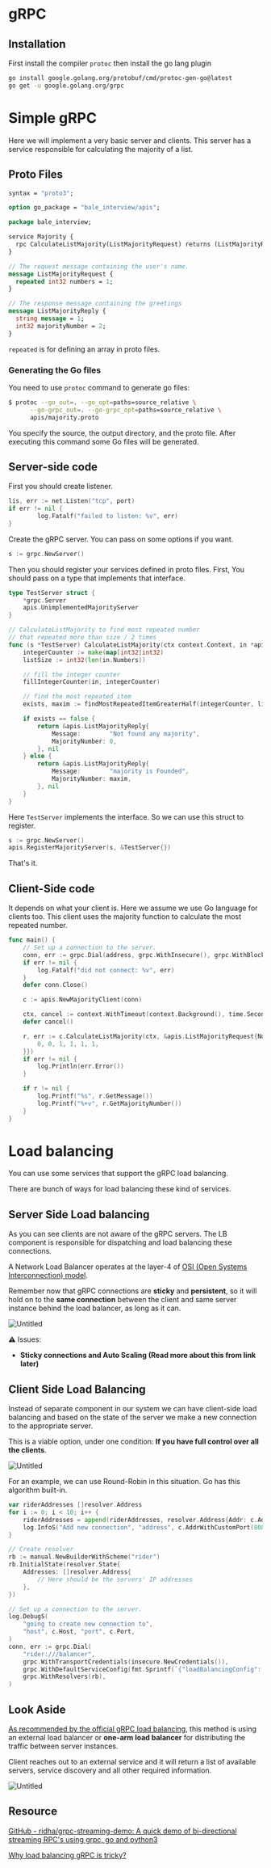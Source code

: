 # gRPC

## Installation

First install the compiler `protoc` then install the go lang plugin

```bash
go install google.golang.org/protobuf/cmd/protoc-gen-go@latest
go get -u google.golang.org/grpc
```

# Simple gRPC

Here we will implement a very basic server and clients. This server has a service responsible for calculating the majority of a list.

## Proto Files

```protobuf
syntax = "proto3";

option go_package = "bale_interview/apis";

package bale_interview;

service Majority {
  rpc CalculateListMajority(ListMajorityRequest) returns (ListMajorityReply) {}
}

// The request message containing the user's name.
message ListMajorityRequest {
  repeated int32 numbers = 1;
}

// The response message containing the greetings
message ListMajorityReply {
  string message = 1;
  int32 majorityNumber = 2;
}
```

`repeated` is for defining an array in proto files.

### Generating the Go files

You need to use `protoc` command to generate go files:

```bash
$ protoc --go_out=. --go_opt=paths=source_relative \
      --go-grpc_out=. --go-grpc_opt=paths=source_relative \
      apis/majority.proto
```

You specify the source, the output directory, and the proto file.  After executing this command some Go files will be generated.

## Server-side code

First you should create listener.

```go
lis, err := net.Listen("tcp", port)
if err != nil {
		log.Fatalf("failed to listen: %v", err)
}
```

Create the gRPC server. You can pass on some options if you want.

```go
s := grpc.NewServer()
```

Then you should register your services defined in proto files. First, You should pass on a type that implements that interface.

```go
type TestServer struct {
	*grpc.Server
	apis.UnimplementedMajorityServer
}

// CalculateListMajority to find most repeated number
// that repeated more than size / 2 times
func (s *TestServer) CalculateListMajority(ctx context.Context, in *apis.ListMajorityRequest) (*apis.ListMajorityReply, error) {
	integerCounter := make(map[int32]int32)
	listSize := int32(len(in.Numbers))

	// fill the integer counter
	fillIntegerCounter(in, integerCounter)

	// find the most repeated item
	exists, maxim := findMostRepeatedItemGreaterHalf(integerCounter, listSize)

	if exists == false {
		return &apis.ListMajorityReply{
			Message:        "Not found any majority",
			MajorityNumber: 0,
		}, nil
	} else {
		return &apis.ListMajorityReply{
			Message:        "majority is Founded",
			MajorityNumber: maxim,
		}, nil
	}
}
```

Here `TestServer` implements the interface. So we can use this struct to register.

```go
s := grpc.NewServer()
apis.RegisterMajorityServer(s, &TestServer{})
```

That's it.

## Client-Side code

It depends on what your client is. Here we assume we use Go language for clients too. This client uses the majority function to calculate the most repeated number.

```go
func main() {
	// Set up a connection to the server.
	conn, err := grpc.Dial(address, grpc.WithInsecure(), grpc.WithBlock())
	if err != nil {
		log.Fatalf("did not connect: %v", err)
	}
	defer conn.Close()

	c := apis.NewMajorityClient(conn)

	ctx, cancel := context.WithTimeout(context.Background(), time.Second)
	defer cancel()

	r, err := c.CalculateListMajority(ctx, &apis.ListMajorityRequest{Numbers: []int32{
		0, 0, 1, 1, 1, 1,
	}})
	if err != nil {
		log.Println(err.Error())
	}

	if r != nil {
		log.Printf("%s", r.GetMessage())
		log.Printf("%+v", r.GetMajorityNumber())
	}
}
```
# Load balancing

You can use some services that support the gRPC load balancing.

There are bunch of ways for load balancing these kind of services.

## Server Side Load balancing

As you can see clients are not aware of the gRPC servers. The LB component is responsible for dispatching and load balancing these connections.

A Network Load Balancer operates at the layer-4 of [OSI (Open Systems Interconnection) model](https://en.wikipedia.org/wiki/OSI_model).

Remember now that gRPC connections are **sticky** and **persistent**, so it will hold on to the **same connection** between the client and same server instance behind the load balancer, as long as it can.

![Untitled](gRPC%20db5d83a372fa48ec81d8b62f39796469/Untitled.png)

**⚠️**  Issues:

- **Sticky connections and Auto Scaling (Read more about this from link later)**

## Client Side Load Balancing

Instead of separate component in our system we can have client-side load balancing and based on the state of the server we make a new connection to the appropriate server.

This is a viable option, under one condition: **If you have full control over all the clients**.

![Untitled](gRPC%20db5d83a372fa48ec81d8b62f39796469/Untitled%201.png)

For an example, we can use Round-Robin in this situation. Go has this algorithm built-in.

```go
var riderAddresses []resolver.Address
for i := 0; i < 10; i++ {
	riderAddresses = append(riderAddresses, resolver.Address{Addr: c.AddrWithCustomPort(8080 + i)})
	log.InfoS("Add new connection", "address", c.AddrWithCustomPort(8080 + i))
}

// Create resolver
rb := manual.NewBuilderWithScheme("rider")
rb.InitialState(resolver.State{
	Addresses: []resolver.Address{
		// Here should be the servers' IP addresses
	},
})

// Set up a connection to the server.
log.DebugS(
	"going to create new connection to",
	"host", c.Host, "port", c.Port,
)
conn, err := grpc.Dial(
	"rider:///balancer",
	grpc.WithTransportCredentials(insecure.NewCredentials()),
	grpc.WithDefaultServiceConfig(fmt.Sprintf(`{"loadBalancingConfig": [{"%s":{}}]}`, roundrobin.Name)),
	grpc.WithResolvers(rb),
)
```

## Look Aside

[As recommended by the official gRPC load balancing](https://grpc.io/blog/grpc-load-balancing/#lookaside-load-balancing), this method is using an external load balancer or **one-arm load balancer** for distributing the traffic between server instances.

Client reaches out to an external service and it will return a list of available servers, service discovery and all other required information.

![Untitled](gRPC%20db5d83a372fa48ec81d8b62f39796469/Untitled%202.png)

## Resource

[GitHub - ridha/grpc-streaming-demo: A quick demo of bi-directional streaming RPC's using grpc, go and python3](https://github.com/ridha/grpc-streaming-demo)

[Why load balancing gRPC is tricky?](https://majidfn.com/blog/grpc-load-balancing/)